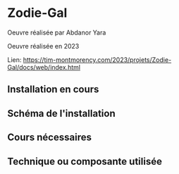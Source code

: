 # Zodie-Gal

Oeuvre réalisée par Abdanor Yara

Oeuvre réalisée en 2023

Lien: https://tim-montmorency.com/2023/projets/Zodie-Gal/docs/web/index.html

## Installation en cours

## Schéma de l'installation

## Cours nécessaires

## Technique ou composante utilisée
